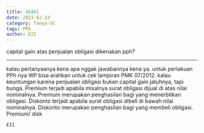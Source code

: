 ```yaml
---
title: 45401
date: 2021-02-22
category: Tanya-SC
tags: PPh
author: EII
---
```


capital gain atas penjualan obligasi dikenakan pph?

---

kalau pertanyaanya kena apa nggak jawabannya kena ya. untuk perlakuan PPh nya WP bisa arahkan untuk cek lampiran PMK 07/2012. kalau keuntungan karena penjualan obligasi bukan capital gain jatuhnya, tapi bunga. Premium terjadi apabila misalnya surat obligasi dijual di atas nilai nominalnya. Premium merupakan penghasilan bagi yang menerbitkan obligasi. Diskonto terjadi apabila surat obligasi dibeli di bawah nilai nominalnya. Diskonto merupakan penghasilan bagi yang membeli obligasi. Premium/ disk

`EII`
